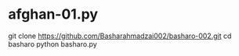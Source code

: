 # afghan-01.py
git clone https://github.com/Basharahmadzai002/basharo-002.git cd basharo python basharo.py

